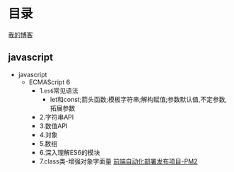 # 目录
[我的博客](http://www.baidu.com) 
## javascript<br>
* javascript  
    * ECMAScript 6  
        * 1.`es6`常见语法
          * let和const;箭头函数;模板字符串;解构赋值;参数默认值,不定参数,拓展参数
        * 2.字符串API
        * 3.数值API
        * 4.对象
        * 5.数组
        * 6.深入理解ES6的模块
        * 7.class类-增强对象字面量
  [前端自动化部署发布项目-PM2](https://github.com/WangBeijing/web-learning-notes/issues/1)
